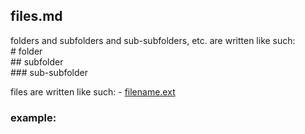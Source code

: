 ## files.md

folders and subfolders and sub-subfolders, etc. are written like such:  
     # folder  
            ## subfolder  
                   ### sub-subfolder  

files are written like such:
            - [filename.ext](uploads/filename.ext)

### example:








